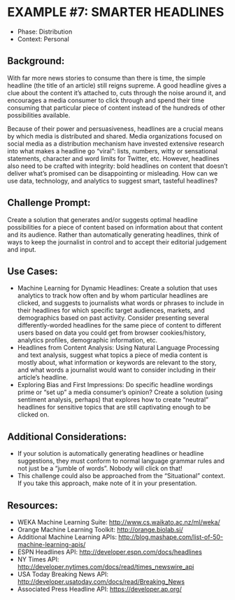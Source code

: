 EXAMPLE #7: SMARTER HEADLINES
=============================

* Phase: Distribution
* Context: Personal

## Background:

With far more news stories to consume than there is time, the simple headline (the title of an article) still reigns supreme. A good headline gives a clue about the content it’s attached to, cuts through the noise around it, and encourages a media consumer to click through and spend their time consuming that particular piece of content instead of the hundreds of other possibilities available.

Because of their power and persuasiveness, headlines are a crucial means by which media is distributed and shared. Media organizations focused on social media as a distribution mechanism have invested extensive research into what makes a headline go “viral”: lists, numbers, witty or sensational statements, character and word limits for Twitter, etc. However, headlines also need to be crafted with integrity: bold headlines on content that doesn’t deliver what’s promised can be disappointing or misleading. How can we use data, technology, and analytics to suggest smart, tasteful headlines?

## Challenge Prompt:

Create a solution that generates and/or suggests optimal headline possibilities for a piece of content based on information about that content and its audience. Rather than automatically generating headlines, think of ways to keep the journalist in control and to accept their editorial judgement and input.

## Use Cases:

* Machine Learning for Dynamic Headlines: Create a solution that uses analytics to track how often and by whom particular headlines are clicked, and suggests to journalists what words or phrases to include in their headlines for which specific target audiences, markets, and demographics based on past activity. Consider presenting several differently-worded headlines for the same piece of content to different users based on data you could get from browser cookies/history, analytics profiles, demographic information, etc.
* Headlines from Content Analysis: Using Natural Language Processing and text analysis, suggest what topics a piece of media content is mostly about, what information or keywords are relevant to the story, and what words a journalist would want to consider including in their article’s headline.
* Exploring Bias and First Impressions: Do specific headline wordings prime or “set up” a media consumer’s opinion? Create a solution (using sentiment analysis, perhaps) that explores how to create “neutral” headlines for sensitive topics that are still captivating enough to be clicked on.

## Additional Considerations:

* If your solution is automatically generating headlines or headline suggestions, they must conform to normal language grammar rules and not just be a “jumble of words”. Nobody will click on that!
* This challenge could also be approached from the “Situational” context. If you take this approach, make note of it in your presentation.
 
## Resources:

* WEKA Machine Learning Suite: http://www.cs.waikato.ac.nz/ml/weka/
* Orange Machine Learning Toolkit: http://orange.biolab.si/
* Additional Machine Learning APIs: http://blog.mashape.com/list-of-50-machine-learning-apis/
* ESPN Headlines API: http://developer.espn.com/docs/headlines
* NY Times API: http://developer.nytimes.com/docs/read/times_newswire_api
* USA Today Breaking News API: http://developer.usatoday.com/docs/read/Breaking_News
* Associated Press Headline API: https://developer.ap.org/
